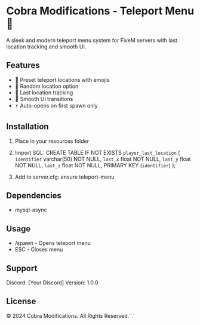 # Cobra Modifications - Teleport Menu 🌟

A sleek and modern teleport menu system for FiveM servers with last location tracking and smooth UI.

## Features
- 🎯 Preset teleport locations with emojis
- 🎲 Random location option
- 📍 Last location tracking
- 💫 Smooth UI transitions
- ⚡ Auto-opens on first spawn only

## Installation
1. Place in your resources folder
2. Import SQL:
CREATE TABLE IF NOT EXISTS `player_last_location` (
  `identifier` varchar(50) NOT NULL,
  `last_x` float NOT NULL,
  `last_y` float NOT NULL,
  `last_z` float NOT NULL,
  PRIMARY KEY (`identifier`)
);

3. Add to server.cfg:
ensure teleport-menu

## Dependencies
- mysql-async

## Usage
- /spawn - Opens teleport menu
- ESC - Closes menu

## Support
Discord: [Your Discord]
Version: 1.0.0

## License
© 2024 Cobra Modifications. All Rights Reserved.```

